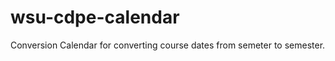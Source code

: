 wsu-cdpe-calendar
=================

Conversion Calendar for converting course dates from semeter to semester. 
